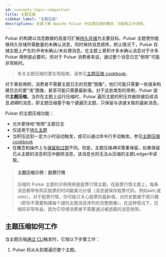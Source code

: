 ```yaml
---
id: concepts-topic-compaction
title: 主题压缩
sidebar_label: "主题压缩"
descriptions: 全面了解 Apache Pulsar 中主题压缩的概念、功能和工作流程。
---
```


Pulsar 的构建以消息数据的高度可扩展[持久存储](concepts-architecture-overview.md#persistent-storage)为主要目标。Pulsar 主题使你能够持久存储所需数量的未确认消息，同时保持消息顺序。默认情况下，Pulsar 存储主题上产生的*所有*未确认/未处理消息。在主题上累积许多未确认消息对于许多 Pulsar 用例是必要的，但对于 Pulsar 消费者来说，通过整个消息日志"倒带"可能非常耗时。

> 有关主题压缩的更实用指南，请参见[主题压缩 cookbook](cookbooks-compaction.md)。

对于某些用例，消费者不需要主题日志的完整"图像"。他们可能只需要一些值来构建日志的更"浅"图像，甚至可能只需要最新值。对于这些类型的用例，Pulsar 提供**主题压缩**。当你在主题上运行压缩时，Pulsar 遍历主题的积压并删除被后续消息*遮蔽*的消息，即主题压缩基于每个键遍历主题，只保留与该键关联的最新消息。

Pulsar 的主题压缩功能：

* 允许更快地"倒带"主题日志
* 仅适用于[持久主题](concepts-architecture-overview.md#persistent-storage)
* 当积压达到一定大小时自动触发，或可以通过命令行手动触发。参见[主题压缩 cookbook](cookbooks-compaction.md)
* 在概念和操作上与[保留和过期](concepts-messaging.md#message-retention-and-expiry)不同。但是，主题压缩*确实*尊重保留。如果保留已从主题的消息积压中删除消息，该消息也将无法从压缩的主题Ledger中读取。

> #### 主题压缩示例：股票行情
> 压缩的 Pulsar 主题的示例用例是股票行情主题。在股票行情主题上，每条消息都带有购买股票的时间戳美元价值（消息键保存股票代码，例如`AAPL`或`GOOG`）。对于股票行情，你可能只关心股票的最新值，对历史数据不感兴趣（即你不需要构建每个键的主题消息序列的完整图像）。在这种情况下，压缩将非常有益，因为它将使消费者不需要通过被遮蔽的消息倒带。


## 主题压缩如何工作

当主题压缩[通过 CLI](cookbooks-compaction.md)触发时，它按以下步骤工作：

1. Pulsar 将从头到尾遍历整个主题。